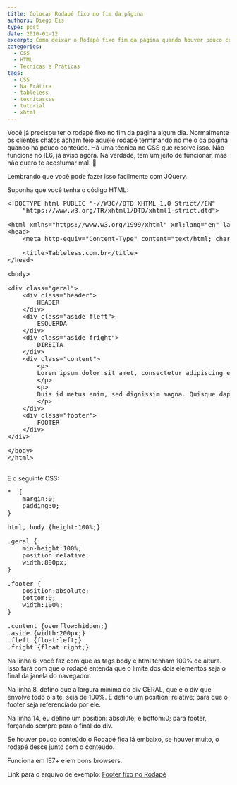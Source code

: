 ```yaml
---
title: Colocar Rodapé fixo no fim da página
authors: Diego Eis
type: post
date: 2010-01-12
excerpt: Como deixar o Rodapé fixo fim da página quando houver pouco conteúdo.
categories:
  - CSS
  - HTML
  - Técnicas e Práticas
tags:
  - CSS
  - Na Prática
  - tableless
  - tecnicascss
  - tutorial
  - xhtml
---
```


Você já precisou ter o rodapé fixo no fim da página algum dia. Normalmente os clientes chatos acham feio aquele rodapé terminando no meio da página quando há pouco conteúdo. Há uma técnica no CSS que resolve isso. Não funciona no IE6, já aviso agora. Na verdade, tem um jeito de funcionar, mas não quero te acostumar mal. 🙂

Lembrando que você pode fazer isso facilmente com JQuery. 

Suponha que você tenha o código HTML:

<pre class="lang-html">&lt;!DOCTYPE html PUBLIC "-//W3C//DTD XHTML 1.0 Strict//EN"
	"https://www.w3.org/TR/xhtml1/DTD/xhtml1-strict.dtd"&gt;

&lt;html xmlns="https://www.w3.org/1999/xhtml" xml:lang="en" lang="en"&gt;
&lt;head&gt;
	&lt;meta http-equiv="Content-Type" content="text/html; charset=utf-8"/&gt;

	&lt;title&gt;Tableless.com.br&lt;/title&gt;
&lt;/head&gt;

&lt;body&gt;
	
&lt;div class="geral"&gt;
	&lt;div class="header"&gt;
		HEADER
	&lt;/div&gt;
	&lt;div class="aside fleft"&gt;
		ESQUERDA
	&lt;/div&gt;
	&lt;div class="aside fright"&gt;
		DIREITA
	&lt;/div&gt;
	&lt;div class="content"&gt;
		&lt;p&gt;
		Lorem ipsum dolor sit amet, consectetur adipiscing elit. Proin augue erat, ullamcorper pulvinar malesuada ultricies, mollis non magna. Curabitur quis nisi ut ligula ultricies gravida. Suspendisse elit justo, vulputate in facilisis sed, tristique id nisi. Maecenas risus quam, suscipit eu vehicula ut, ultricies in neque. Donec gravida tristique turpis ut interdum. Donec lacinia nisi id enim lacinia sit amet facilisis est ullamcorper. Curabitur ipsum libero, sollicitudin nec rhoncus quis, congue non ipsum. Etiam at eros dolor. Mauris non erat vitae leo faucibus fermentum. In consectetur, diam eget faucibus dignissim, urna justo pretium dui, nec eleifend neque velit vitae odio. Nam et tristique turpis. In dictum commodo sem ut dignissim. In convallis quam non tortor posuere sed ornare nulla pulvinar. Suspendisse placerat turpis in tortor rutrum nec mollis nulla posuere. Integer tellus est, rhoncus ut sagittis eget, mattis a velit. Vestibulum ante ipsum primis in faucibus orci luctus et ultrices posuere cubilia Curae; Quisque gravida posuere orci nec ornare. Donec elit nulla, aliquam eget cursus a, commodo sed odio.
		&lt;/p&gt;
		&lt;p&gt;
		Duis id metus enim, sed dignissim magna. Quisque dapibus pulvinar diam eget adipiscing. Ut aliquet ipsum quis lorem elementum lacinia. Vestibulum feugiat ultrices orci, vel sollicitudin nibh rutrum eu. In gravida tincidunt ornare. Aenean vestibulum leo eu orci egestas semper. Proin euismod dapibus tempor. Class aptent taciti sociosqu ad litora torquent per conubia nostra, per inceptos himenaeos. Suspendisse rutrum purus eget lectus ultricies a consectetur ante laoreet. Phasellus ullamcorper gravida risus vitae convallis. Curabitur ante lorem, faucibus in tincidunt quis, ullamcorper at lectus. Fusce fermentum blandit varius. Donec a quam id massa bibendum commodo sit amet vel felis. Sed magna nibh, convallis nec dignissim non, vestibulum adipiscing ipsum. Mauris cursus fringilla tortor eu feugiat. Vivamus vestibulum dapibus justo, porttitor luctus nisi posuere at. Nunc mi elit, suscipit id venenatis at, suscipit nec purus. Donec malesuada fringilla tempor. Pellentesque vehicula diam a magna commodo sagittis. Nulla facilisi. 
		&lt;/p&gt;
	&lt;/div&gt;
	&lt;div class="footer"&gt;
		FOOTER
	&lt;/div&gt;
&lt;/div&gt;

&lt;/body&gt;
&lt;/html&gt;

</pre>

E o seguinte CSS:

<pre class="lang-css">*  {
	margin:0;
	padding:0;
}

html, body {height:100%;}

.geral {
	min-height:100%;
	position:relative;
	width:800px;
}

.footer {
	position:absolute;
	bottom:0;
	width:100%;
}

.content {overflow:hidden;}
.aside {width:200px;}
.fleft {float:left;}
.fright {float:right;}
</pre>

Na linha 6, você faz com que as tags body e html tenham 100% de altura. Isso fará com que o rodapé entenda que o limite dos dois elementos seja o final da janela do navegador.

Na linha 8, defino que a largura mínima do div GERAL, que é o div que envolve todo o site, seja de 100%. E defino um position: relative; para que o footer seja referenciado por ele.

Na linha 14, eu defino um position: absolute; e bottom:0; para footer, forçando sempre para o final do div.
  
Se houver pouco conteúdo o Rodapé fica lá embaixo, se houver muito, o rodapé desce junto com o conteúdo.

Funciona em IE7+ e em bons browsers.

Link para o arquivo de exemplo: [Footer fixo no Rodapé][1]

 [1]: https://raw.githubusercontent.com/diegoeis/tableless-static-images/master/2010/01/footer.html